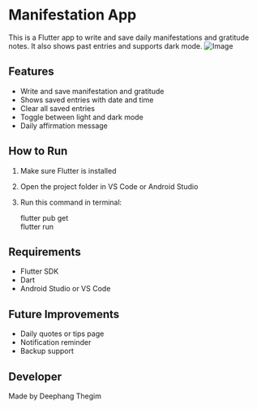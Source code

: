 # Manifestation App

This is a Flutter app to write and save daily manifestations and gratitude notes. It also shows past entries and supports dark mode.
![Image](https://github.com/user-attachments/assets/9e1862c2-b664-4f9d-8073-4a7f5f5de165)

## Features

- Write and save manifestation and gratitude
- Shows saved entries with date and time
- Clear all saved entries
- Toggle between light and dark mode
- Daily affirmation message

## How to Run

1. Make sure Flutter is installed
2. Open the project folder in VS Code or Android Studio
3. Run this command in terminal:

   flutter pub get  
   flutter run

## Requirements

- Flutter SDK
- Dart
- Android Studio or VS Code

## Future Improvements

- Daily quotes or tips page
- Notification reminder
- Backup support

## Developer

Made by Deephang Thegim
